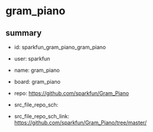 # gram_piano
 
## summary 
* id: sparkfun_gram_piano_gram_piano
* user: sparkfun
* name: gram_piano
* board: gram_piano
* repo: https://github.com/sparkfun/Gram_Piano



* src_file_repo_sch: 
* src_file_repo_sch_link: https://github.com/sparkfun/Gram_Piano/tree/master/






